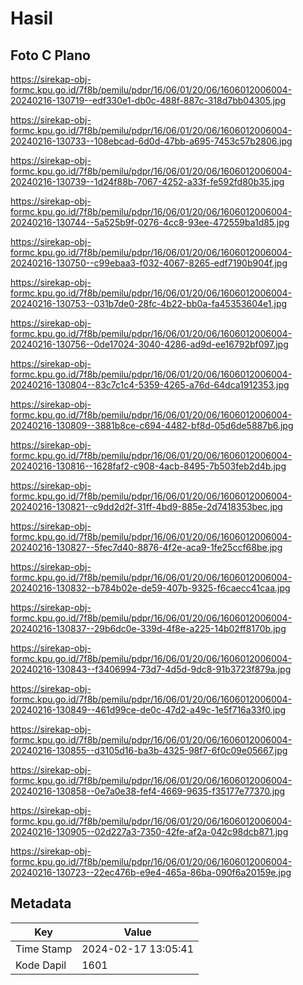# Hasil

## Foto C Plano

https://sirekap-obj-formc.kpu.go.id/7f8b/pemilu/pdpr/16/06/01/20/06/1606012006004-20240216-130719--edf330e1-db0c-488f-887c-318d7bb04305.jpg

https://sirekap-obj-formc.kpu.go.id/7f8b/pemilu/pdpr/16/06/01/20/06/1606012006004-20240216-130733--108ebcad-6d0d-47bb-a695-7453c57b2806.jpg

https://sirekap-obj-formc.kpu.go.id/7f8b/pemilu/pdpr/16/06/01/20/06/1606012006004-20240216-130739--1d24f88b-7067-4252-a33f-fe592fd80b35.jpg

https://sirekap-obj-formc.kpu.go.id/7f8b/pemilu/pdpr/16/06/01/20/06/1606012006004-20240216-130744--5a525b9f-0276-4cc8-93ee-472559ba1d85.jpg

https://sirekap-obj-formc.kpu.go.id/7f8b/pemilu/pdpr/16/06/01/20/06/1606012006004-20240216-130750--c99ebaa3-f032-4067-8265-edf7190b904f.jpg

https://sirekap-obj-formc.kpu.go.id/7f8b/pemilu/pdpr/16/06/01/20/06/1606012006004-20240216-130753--031b7de0-28fc-4b22-bb0a-fa45353604e1.jpg

https://sirekap-obj-formc.kpu.go.id/7f8b/pemilu/pdpr/16/06/01/20/06/1606012006004-20240216-130756--0de17024-3040-4286-ad9d-ee16792bf097.jpg

https://sirekap-obj-formc.kpu.go.id/7f8b/pemilu/pdpr/16/06/01/20/06/1606012006004-20240216-130804--83c7c1c4-5359-4265-a76d-64dca1912353.jpg

https://sirekap-obj-formc.kpu.go.id/7f8b/pemilu/pdpr/16/06/01/20/06/1606012006004-20240216-130809--3881b8ce-c694-4482-bf8d-05d6de5887b6.jpg

https://sirekap-obj-formc.kpu.go.id/7f8b/pemilu/pdpr/16/06/01/20/06/1606012006004-20240216-130816--1628faf2-c908-4acb-8495-7b503feb2d4b.jpg

https://sirekap-obj-formc.kpu.go.id/7f8b/pemilu/pdpr/16/06/01/20/06/1606012006004-20240216-130821--c9dd2d2f-31ff-4bd9-885e-2d7418353bec.jpg

https://sirekap-obj-formc.kpu.go.id/7f8b/pemilu/pdpr/16/06/01/20/06/1606012006004-20240216-130827--5fec7d40-8876-4f2e-aca9-1fe25ccf68be.jpg

https://sirekap-obj-formc.kpu.go.id/7f8b/pemilu/pdpr/16/06/01/20/06/1606012006004-20240216-130832--b784b02e-de59-407b-9325-f6caecc41caa.jpg

https://sirekap-obj-formc.kpu.go.id/7f8b/pemilu/pdpr/16/06/01/20/06/1606012006004-20240216-130837--29b6dc0e-339d-4f8e-a225-14b02ff8170b.jpg

https://sirekap-obj-formc.kpu.go.id/7f8b/pemilu/pdpr/16/06/01/20/06/1606012006004-20240216-130843--f3406994-73d7-4d5d-9dc8-91b3723f879a.jpg

https://sirekap-obj-formc.kpu.go.id/7f8b/pemilu/pdpr/16/06/01/20/06/1606012006004-20240216-130849--461d99ce-de0c-47d2-a49c-1e5f716a33f0.jpg

https://sirekap-obj-formc.kpu.go.id/7f8b/pemilu/pdpr/16/06/01/20/06/1606012006004-20240216-130855--d3105d16-ba3b-4325-98f7-6f0c09e05667.jpg

https://sirekap-obj-formc.kpu.go.id/7f8b/pemilu/pdpr/16/06/01/20/06/1606012006004-20240216-130858--0e7a0e38-fef4-4669-9635-f35177e77370.jpg

https://sirekap-obj-formc.kpu.go.id/7f8b/pemilu/pdpr/16/06/01/20/06/1606012006004-20240216-130905--02d227a3-7350-42fe-af2a-042c98dcb871.jpg

https://sirekap-obj-formc.kpu.go.id/7f8b/pemilu/pdpr/16/06/01/20/06/1606012006004-20240216-130723--22ec476b-e9e4-465a-86ba-090f6a20159e.jpg


## Metadata

| Key        | Value               |
| ---------- | ------------------- |
| Time Stamp | 2024-02-17 13:05:41 |
| Kode Dapil | 1601                |



